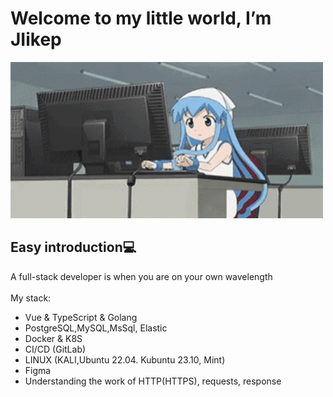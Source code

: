 <h1>Welcome to my little world, I’m JIikep</h1>

<img src="gifs/1st.gif" height="250" width="500"/>

<h2>Easy introduction💻</h2>
A full-stack developer is when you are on your own wavelength
<br>
<br>
<div class = "stack">My stack:</div>
    <ul>
        <li>Vue & TypeScript & Golang</li>
        <li>PostgreSQL,MySQL,MsSql, Elastic</li>
        <li>Docker & K8S</li>
        <li>CI/CD (GitLab)</li>
        <li>LINUX (KALI,Ubuntu 22.04. Kubuntu 23.10, Mint)</li>
        <li>Figma</li>
        <li>Understanding the work of HTTP(HTTPS), requests, response</li>
    </ul>
</div>
<!---
JIikep/JIikep is a ✨ special ✨ repository because its `README.md` (this file) appears on your GitHub profile.
You can click the Preview link to take a look at your changes.
--->
